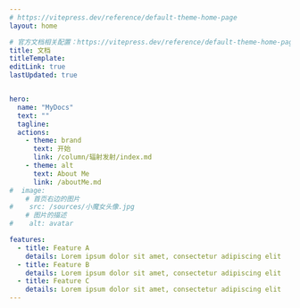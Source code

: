 ```yaml
---
# https://vitepress.dev/reference/default-theme-home-page
layout: home

# 官方文档相关配置：https://vitepress.dev/reference/default-theme-home-page
title: 文档
titleTemplate: 
editLink: true
lastUpdated: true


hero:
  name: "MyDocs"
  text: ""
  tagline: 
  actions:
    - theme: brand
      text: 开始
      link: /column/辐射发射/index.md
    - theme: alt
      text: About Me
      link: /aboutMe.md
#  image:
    # 首页右边的图片
#    src: /sources/小魔女头像.jpg
    # 图片的描述
#    alt: avatar

features:
  - title: Feature A
    details: Lorem ipsum dolor sit amet, consectetur adipiscing elit
  - title: Feature B
    details: Lorem ipsum dolor sit amet, consectetur adipiscing elit
  - title: Feature C
    details: Lorem ipsum dolor sit amet, consectetur adipiscing elit
---
```


